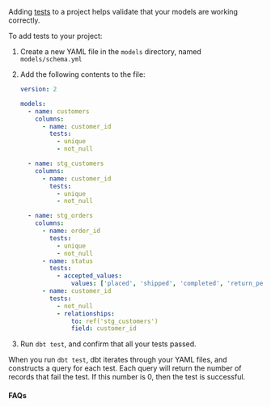 Adding [tests](/docs/build/data-tests) to a project helps validate that your models are working correctly.

To add tests to your project:

1. Create a new YAML file in the `models` directory, named `models/schema.yml`
2. Add the following contents to the file:

    <File name='models/schema.yml'>

    ```yaml
    version: 2

    models:
      - name: customers
        columns:
          - name: customer_id
            tests:
              - unique
              - not_null

      - name: stg_customers
        columns:
          - name: customer_id
            tests:
              - unique
              - not_null

      - name: stg_orders
        columns:
          - name: order_id
            tests:
              - unique
              - not_null
          - name: status
            tests:
              - accepted_values:
                  values: ['placed', 'shipped', 'completed', 'return_pending', 'returned']
          - name: customer_id
            tests:
              - not_null
              - relationships:
                  to: ref('stg_customers')
                  field: customer_id

    ```

    </File>

3. Run `dbt test`, and confirm that all your tests passed.

When you run `dbt test`, dbt iterates through your YAML files, and constructs a query for each test. Each query will return the number of records that fail the test. If this number is 0, then the test is successful.

#### FAQs

<FAQ path="Tests/available-tests" alt_header="What tests are available for me to use in dbt? Can I add my own custom tests?" />
<FAQ path="Tests/test-one-model" />
<FAQ path="Runs/failed-tests" />
<FAQ path="Project/schema-yml-name" alt_header="Does my test file need to be named `schema.yml`?" />
<FAQ path="Project/why-version-2" />
<FAQ path="Tests/recommended-tests" />
<FAQ path="Tests/when-to-test" />
